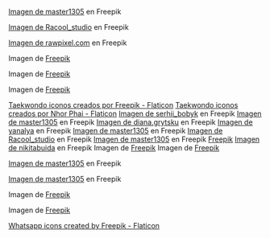 <a href="https://www.freepik.es/foto-gratis/hombre-kimono-blanco-entrenando-karate_6606838.htm#query=taekwondo&position=8&from_view=search&track=sph">Imagen de master1305</a> en Freepik

<a href="https://www.freepik.es/foto-gratis/mujer-joven-haciendo-ejercicio-fitness_8870710.htm#query=pilates&position=7&from_view=search&track=sph">Imagen de Racool_studio</a> en Freepik

<a href="https://www.freepik.es/foto-gratis/mujer-caucasica-estiramiento-antes-ejercicio_2910775.htm#page=6&query=blanco%20crossfit&position=11&from_view=search&track=ais">Imagen de rawpixel.com</a> en Freepik

Imagen de <a href="https://www.freepik.es/foto-gratis/chica-fitness-levantando-pesa_3587065.htm#page=9&query=blanco%20crossfit&position=37&from_view=search&track=ais">Freepik</a>

Imagen de <a href="https://www.freepik.es/foto-gratis/bailarin-chandal-calcetines-revienta-movimiento_6671605.htm#page=2&query=blanco%20acrobacias&position=3&from_view=search&track=ais">Freepik</a>

Imagen de <a href="https://www.freepik.es/foto-gratis/vista-trasera-hombre-atletico-haciendo-ejercicios-entrenamiento_6201191.htm#page=8&query=blanco%20acrobacias&position=2&from_view=search&track=ais">Freepik</a>

<a href="https://www.flaticon.es/iconos-gratis/taekwondo" title="taekwondo iconos">Taekwondo iconos creados por Freepik - Flaticon</a>
<a href="https://www.flaticon.es/iconos-gratis/taekwondo" title="taekwondo iconos">Taekwondo iconos creados por Nhor Phai - Flaticon</a>
<a href="https://www.freepik.es/foto-gratis/luchador-kimono-mirando-lado-peleando-estudio_8793051.htm#query=taekwondo&position=32&from_view=search&track=sph">Imagen de serhii_bobyk</a> en Freepik
<a href="https://www.freepik.es/foto-gratis/cuatro-ninos-ninos-ninas-atletas-taekwondo-posando-uniforme-aislado-sobre-fondo-blanco_22152056.htm#page=2&query=transparente%20taekwondo&position=49&from_view=search&track=ais">Imagen de master1305</a> en Freepik
<a href="https://www.freepik.es/foto-gratis/foto-estudio-joven-mujer-forma-haciendo-ejercicios-yoga-aislado-sobre-fondo-blanco_13110144.htm#page=5&query=transparente%20pilates&position=27&from_view=search&track=ais">Imagen de diana.grytsku</a> en Freepik
<a href="https://www.freepik.es/foto-gratis/ejercicio-pierna_1280087.htm#page=6&query=transparente%20pilates&position=37&from_view=search&track=ais">Imagen de yanalya</a> en Freepik
<a href="https://www.freepik.es/foto-gratis/joven-levantador-pesas-femenino-fuerte-entrena-barra-peso-aislada-sobre-fondo-blanco-concepto-levantamiento-pesas-deportivo_25837638.htm#query=transparente%20crossfit&position=33&from_view=search&track=ais">Imagen de master1305</a> en Freepik
<a href="https://www.freepik.es/foto-gratis/mujer-ejercicios-fitness_6165363.htm#page=3&query=transparente%20abdominales%20pesas&position=0&from_view=search&track=ais">Imagen de Racool_studio</a> en Freepik
<a href="https://www.freepik.es/foto-gratis/nino-posando-entrenamiento-aikido-escuela-artes-marciales-estilo-vida-saludable-concepto-deportivo_8452286.htm#page=7&query=transparente%20saltos%20taekwondo&position=2&from_view=search&track=ais">Imagen de master1305</a> en Freepik
<a href="https://www.freepik.es/foto-gratis/bailarin-chandal-bailando-espacio-copia_6671607.htm#query=transparente%20saltos%20taekwondo%20voltereta%20lateral%20acrobacia%20chico%20hiphop&position=14&from_view=search&track=ais">Freepik</a>
<a href="https://www.freepik.es/foto-gratis/breakdancer-fresco-haciendo-fondo-liso_1207074.htm#page=2&query=transparente%20saltos%20taekwondo%20voltereta%20lateral%20acrobacia%20chico%20hiphop&position=16&from_view=search&track=ais">Imagen de nikitabuida</a> en Freepik
Imagen de <a href="https://www.freepik.es/foto-gratis/mujer-tiro-completo-que-extiende-estera_22896951.htm#query=transpartente%20pilates%20se%C3%B1or&position=46&from_view=search&track=ais">Freepik</a>
Imagen de <a href="https://www.freepik.es/foto-gratis/senior-hombre-haciendo-ejercicio-pushup-piso-madera_3242419.htm#page=2&query=transpartente%20pilates%20se%C3%B1or%20mediana%20edad&position=31&from_view=search&track=ais">Freepik</a>

<a href="https://www.freepik.es/foto-gratis/foto-estudio-completa-dos-mujeres-atletas-taekwondo-entrenando-aisladas-sobre-fondo-negro_22240630.htm#query=taekwondo&position=4&from_view=search&track=robertav1_2_sidr">Imagen de master1305</a> en Freepik

<a href="https://www.freepik.es/foto-gratis/karate-girl-cinturon-negro_8679105.htm#query=taekwondo&position=42&from_view=search&track=robertav1_2_sidr">Imagen de master1305</a> en Freepik

Imagen de <a href="https://www.freepik.es/foto-gratis/vista-lateral-mujer-preparandose-boxeo_9361596.htm#query=acrobacias&position=33&from_view=search&track=robertav1_2_sidr">Freepik</a>

Imagen de <a href="https://www.freepik.es/foto-gratis/artistas-hip-hop-bailando-camisa_7769249.htm#query=acrobacias&position=49&from_view=search&track=robertav1_2_sidr">Freepik</a>

<a href="https://www.flaticon.com/free-icons/whatsapp" title="whatsapp icons">Whatsapp icons created by Freepik - Flaticon</a>